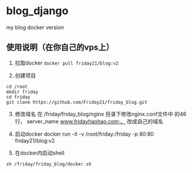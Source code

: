 # blog_django
my blog docker version

## 使用说明（在你自己的vps上）
1. 拉取docker
`docker pull friday21/blog:v2`

2. 创建项目
```
cd /root
mkdir friday
cd friday
git clone https://github.com/Friday21/friday_blog.git
```

3. 修改域名
在 /friday/friday_blog/nginx 目录下修改nginx.conf文件中
的46行， server_name  www.fridayhaohao.com;， 改成自己的域名

4. 启动docker
docker run -it -v /root/friday:/friday -p 80:80 friday21/blog:v2

5. 在docker内启动shell
```
sh /friday/friday_blog/docker.sh
```
